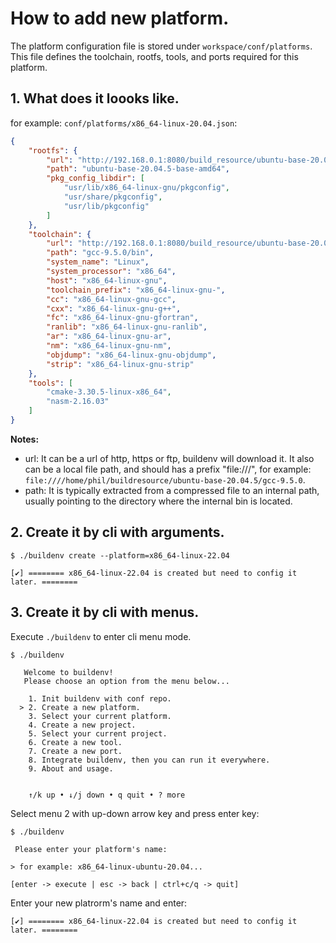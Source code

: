 # How to add new platform.

The platform configuration file is stored under `workspace/conf/platforms`. This file defines the toolchain, rootfs, tools, and ports required for this platform.

## 1. What does it loooks like.

for example: `conf/platforms/x86_64-linux-20.04.json`:

```json
{
    "rootfs": {
        "url": "http://192.168.0.1:8080/build_resource/ubuntu-base-20.04.5/ubuntu-base-20.04.5-base-amd64.tar.gz",
        "path": "ubuntu-base-20.04.5-base-amd64",
        "pkg_config_libdir": [
            "usr/lib/x86_64-linux-gnu/pkgconfig",
            "usr/share/pkgconfig",
            "usr/lib/pkgconfig"
        ]
    },
    "toolchain": {
        "url": "http://192.168.0.1:8080/build_resource/ubuntu-base-20.04.5/gcc-9.5.0.tar.gz",
        "path": "gcc-9.5.0/bin",
        "system_name": "Linux",
        "system_processor": "x86_64",
        "host": "x86_64-linux-gnu",
        "toolchain_prefix": "x86_64-linux-gnu-",
        "cc": "x86_64-linux-gnu-gcc",
        "cxx": "x86_64-linux-gnu-g++",
        "fc": "x86_64-linux-gnu-gfortran",
        "ranlib": "x86_64-linux-gnu-ranlib",
        "ar": "x86_64-linux-gnu-ar",
        "nm": "x86_64-linux-gnu-nm",
        "objdump": "x86_64-linux-gnu-objdump",
        "strip": "x86_64-linux-gnu-strip"
    },
    "tools": [
        "cmake-3.30.5-linux-x86_64",
        "nasm-2.16.03"
    ]
}
```

**Notes:**

- url: It can be a url of http, https or ftp, buildenv will download it. It also can be a local file path, and should has a prefix "file:///", for example: `file:////home/phil/buildresource/ubuntu-base-20.04.5/gcc-9.5.0`.
- path: It is typically extracted from a compressed file to an internal path, usually pointing to the directory where the internal bin is located.

## 2. Create it by cli with arguments.

```
$ ./buildenv create --platform=x86_64-linux-22.04

[✔] ======== x86_64-linux-22.04 is created but need to config it later. ========
```

## 3. Create it by cli with menus.

Execute `./buildenv` to enter cli menu mode.

```
$ ./buildenv

   Welcome to buildenv!                                   
   Please choose an option from the menu below...         
                                                          
    1. Init buildenv with conf repo.                      
  > 2. Create a new platform.                             
    3. Select your current platform.                      
    4. Create a new project.                              
    5. Select your current project.                       
    6. Create a new tool.                                 
    7. Create a new port.                                 
    8. Integrate buildenv, then you can run it everywhere.
    9. About and usage.                                   
                                                          
                                                          
    ↑/k up • ↓/j down • q quit • ? more         
```

Select menu 2 with up-down arrow key and press enter key:

```
$ ./buildenv

 Please enter your platform's name:               

> for example: x86_64-linux-ubuntu-20.04...         

[enter -> execute | esc -> back | ctrl+c/q -> quit]
```

Enter your new platrorm's name and enter:

```
[✔] ======== x86_64-linux-22.04 is created but need to config it later. ========
```